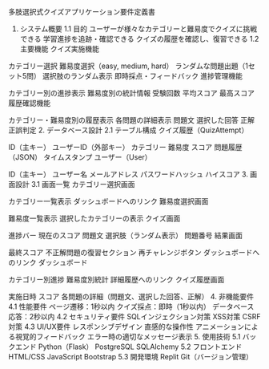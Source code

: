 多肢選択式クイズアプリケーション要件定義書
1. システム概要
1.1 目的
ユーザーが様々なカテゴリーと難易度でクイズに挑戦できる
学習進捗を追跡・確認できる
クイズの履歴を確認し、復習できる
1.2 主要機能
クイズ実施機能

カテゴリー選択
難易度選択（easy, medium, hard）
ランダムな問題出題（1セット5問）
選択肢のランダム表示
即時採点・フィードバック
進捗管理機能

カテゴリー別の進捗表示
難易度別の統計情報
受験回数
平均スコア
最高スコア
履歴確認機能

カテゴリー・難易度別の履歴表示
各問題の詳細表示
問題文
選択した回答
正解
正誤判定
2. データベース設計
2.1 テーブル構成
クイズ履歴（QuizAttempt）

ID（主キー）
ユーザーID（外部キー）
カテゴリー
難易度
スコア
問題履歴（JSON）
タイムスタンプ
ユーザー（User）

ID（主キー）
ユーザー名
メールアドレス
パスワードハッシュ
ハイスコア
3. 画面設計
3.1 画面一覧
カテゴリー選択画面

カテゴリー一覧表示
ダッシュボードへのリンク
難易度選択画面

難易度一覧表示
選択したカテゴリーの表示
クイズ画面

進捗バー
現在のスコア
問題文
選択肢（ランダム表示）
問題番号
結果画面

最終スコア
不正解問題の復習セクション
再チャレンジボタン
ダッシュボードへのリンク
ダッシュボード

カテゴリー別進捗
難易度別統計
詳細履歴へのリンク
クイズ履歴画面

実施日時
スコア
各問題の詳細（問題文、選択した回答、正解）
4. 非機能要件
4.1 性能要件
ページ遷移：1秒以内
クイズ採点：即時（1秒以内）
データベース応答：2秒以内
4.2 セキュリティ要件
SQLインジェクション対策
XSS対策
CSRF対策
4.3 UI/UX要件
レスポンシブデザイン
直感的な操作性
アニメーションによる視覚的フィードバック
エラー時の適切なメッセージ表示
5. 使用技術
5.1 バックエンド
Python（Flask）
PostgreSQL
SQLAlchemy
5.2 フロントエンド
HTML/CSS
JavaScript
Bootstrap
5.3 開発環境
Replit
Git（バージョン管理）